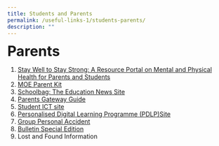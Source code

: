 ```yaml
---
title: Students and Parents
permalink: /useful-links-1/students-parents/
description: ""
---
```

**<font size=6>Parents</font>**

1.  [Stay Well to Stay Strong: A Resource Portal on Mental and Physical Health for Parents and Students](https://www.healthhub.sg/programmes/170/StayWell)  
2.  [MOE Parent Kit](https://www.moe.gov.sg/parentkit)
3.  [Schoolbag: The Education News Site](https://www.schoolbag.edu.sg/)
4.  [Parents Gateway Guide](https://moe-sengkangsec-staging.netlify.app/useful-links-1/parenting-resources)
5.  [Student ICT site](https://sites.google.com/moe.edu.sg/skss-student-ict/hbl) 
6. [Personalised Digital Learning Programme (PDLP)Site](https://sites.google.com/moe.edu.sg/skss-pdlp/home) 
7.  [Group Personal Accident](https://www.income.com.sg/studentgpa)
8.  [Bulletin Special Edition](/files/SKSS%20Bulletin%20Special%20Edition%2027%20July%202021.pdf)
9.  Lost and Found Information